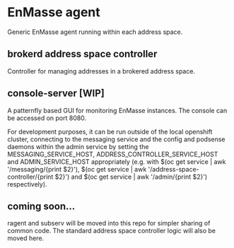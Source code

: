 # EnMasse agent

Generic EnMasse agent running within each address space.

## brokerd address space controller

Controller for managing addresses in a brokered address space.

## console-server [WIP]

A patternfly based GUI for monitoring EnMasse instances. The console
can be accessed on port 8080.

For development purposes, it can be run outside of the local openshift
cluster, connecting to the messaging service and the config and
podsense daemons within the admin service by setting the
MESSAGING_SERVICE_HOST, ADDRESS_CONTROLLER_SERVICE_HOST and
ADMIN_SERVICE_HOST appropriately (e.g. with $(oc get service | awk
'/messaging/{print $2}'), $(oc get service | awk
'/address-space-controller/{print $2}') and $(oc get service | awk
'/admin/{print $2}') respectively).

## coming soon...

ragent and subserv will be moved into this repo for simpler sharing of
common code. The standard address space controller logic will also be moved here.
